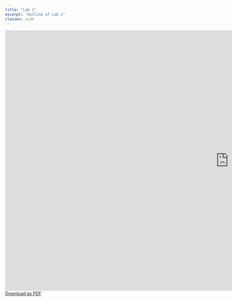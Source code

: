 ```yaml
---
title: "Lab 1"
excerpt: "Outline of Lab 1"
classes: wide
---
```


<div>
    <iframe src="https://docs.google.com/document/d/1DXWhOBOnVAzErcFh-Wgy_Y2RcW_0EcXEnJoATW-iCLU/pub" frameborder="0" width="1440" height="839" allowfullscreen="true" mozallowfullscreen="true" webkitallowfullscreen="true" class="presentation"></iframe>
    <a target="_blank" rel="alternate noopener noreferrer" type="application/pdf" class="pdf-link" href="/social-app-cs410/assets/pdfs/Lab1Draft.pdf.pdf">Download as PDF</a>
</div>
